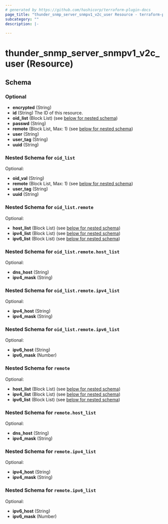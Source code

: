 ```yaml
---
# generated by https://github.com/hashicorp/terraform-plugin-docs
page_title: "thunder_snmp_server_snmpv1_v2c_user Resource - terraform-provider-thunder"
subcategory: ""
description: |-
  
---
```


# thunder_snmp_server_snmpv1_v2c_user (Resource)





<!-- schema generated by tfplugindocs -->
## Schema

### Optional

- **encrypted** (String)
- **id** (String) The ID of this resource.
- **oid_list** (Block List) (see [below for nested schema](#nestedblock--oid_list))
- **passwd** (String)
- **remote** (Block List, Max: 1) (see [below for nested schema](#nestedblock--remote))
- **user** (String)
- **user_tag** (String)
- **uuid** (String)

<a id="nestedblock--oid_list"></a>
### Nested Schema for `oid_list`

Optional:

- **oid_val** (String)
- **remote** (Block List, Max: 1) (see [below for nested schema](#nestedblock--oid_list--remote))
- **user_tag** (String)
- **uuid** (String)

<a id="nestedblock--oid_list--remote"></a>
### Nested Schema for `oid_list.remote`

Optional:

- **host_list** (Block List) (see [below for nested schema](#nestedblock--oid_list--remote--host_list))
- **ipv4_list** (Block List) (see [below for nested schema](#nestedblock--oid_list--remote--ipv4_list))
- **ipv6_list** (Block List) (see [below for nested schema](#nestedblock--oid_list--remote--ipv6_list))

<a id="nestedblock--oid_list--remote--host_list"></a>
### Nested Schema for `oid_list.remote.host_list`

Optional:

- **dns_host** (String)
- **ipv4_mask** (String)


<a id="nestedblock--oid_list--remote--ipv4_list"></a>
### Nested Schema for `oid_list.remote.ipv4_list`

Optional:

- **ipv4_host** (String)
- **ipv4_mask** (String)


<a id="nestedblock--oid_list--remote--ipv6_list"></a>
### Nested Schema for `oid_list.remote.ipv6_list`

Optional:

- **ipv6_host** (String)
- **ipv6_mask** (Number)




<a id="nestedblock--remote"></a>
### Nested Schema for `remote`

Optional:

- **host_list** (Block List) (see [below for nested schema](#nestedblock--remote--host_list))
- **ipv4_list** (Block List) (see [below for nested schema](#nestedblock--remote--ipv4_list))
- **ipv6_list** (Block List) (see [below for nested schema](#nestedblock--remote--ipv6_list))

<a id="nestedblock--remote--host_list"></a>
### Nested Schema for `remote.host_list`

Optional:

- **dns_host** (String)
- **ipv4_mask** (String)


<a id="nestedblock--remote--ipv4_list"></a>
### Nested Schema for `remote.ipv4_list`

Optional:

- **ipv4_host** (String)
- **ipv4_mask** (String)


<a id="nestedblock--remote--ipv6_list"></a>
### Nested Schema for `remote.ipv6_list`

Optional:

- **ipv6_host** (String)
- **ipv6_mask** (Number)


